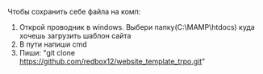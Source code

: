 Чтобы сохранить себе файла на комп:
1. Открой проводник в windows. Выбери папку(C:\MAMP\htdocs) куда хочешь загрузить шаблон сайта
2. В пути напиши cmd
3. Пиши: "git clone https://github.com/redbox12/website_template_trpo.git"

